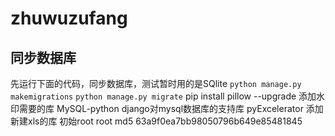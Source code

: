 # zhuwuzufang
## 同步数据库
先运行下面的代码，同步数据库，测试暂时用的是SQlite
`python manage.py makemigrations`
`python manage.py migrate`
pip install pillow --upgrade 添加水印需要的库
MySQL-python django对mysql数据库的支持库
pyExcelerator 添加新建xls的库
初始root root
md5 63a9f0ea7bb98050796b649e85481845